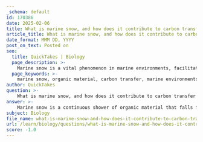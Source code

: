 ```yaml
---
_schema: default
id: 170386
date: 2025-02-06
title: What is marine snow, and how does it contribute to carbon transfer in marine environments?
article_title: What is marine snow, and how does it contribute to carbon transfer in marine environments?
date_format: MMM DD, YYYY
post_on_text: Posted on
seo:
  title: QuickTakes | Biology
  page_description: >-
    Marine snow is a vital phenomenon in marine environments, facilitating the transport and sequestration of organic carbon from surface waters to the ocean floor, significantly contributing to the carbon cycle and regulating global carbon levels.
  page_keywords: >-
    marine snow, organic material, carbon transfer, marine environments, carbon cycle, carbon sequestration, deep-sea organisms, food source, greenhouse gas concentrations, ocean floor, photosynthesis, phytoplankton, carbon transport, biological activity, marine carbon cycle
author: QuickTakes
question: >-
    What is marine snow, and how does it contribute to carbon transfer in marine environments?
answer: >-
    Marine snow is a continuous shower of organic material that falls from the upper layers of the ocean to the deeper layers. It primarily consists of dead organisms, such as plankton, fecal matter, and other organic debris. This phenomenon plays a crucial role in the carbon cycle, particularly in marine environments, by facilitating the transfer of carbon from the surface waters to the ocean floor.\n\nThe process of marine snow contributes to carbon transfer in several ways:\n\n1. **Carbon Transport**: As marine snow descends, it carries organic carbon from the surface, where photosynthesis occurs, to the deeper ocean layers. This transport is vital for sequestering carbon, as it removes carbon from the atmosphere and surface waters, where it could otherwise contribute to greenhouse gas concentrations.\n\n2. **Carbon Sequestration**: Once marine snow reaches the ocean floor, the carbon it contains can be stored for long periods. This sequestration is essential for regulating global carbon levels and mitigating climate change.\n\n3. **Food Source for Deep-Sea Organisms**: Marine snow serves as a food source for various deep-sea organisms, including bacteria and larger fauna. This biological activity further contributes to the carbon cycle, as these organisms respire and decompose the organic material, releasing carbon back into the water column or sequestering it in sediments.\n\n4. **Role in the Marine Carbon Cycle**: The marine carbon cycle involves multiple processes, including the absorption of atmospheric CO2 by seawater, photosynthesis by marine plants (like phytoplankton), and respiration by marine organisms. Marine snow is a critical component of this cycle, linking surface biological activity with deeper ocean processes.\n\nIn summary, marine snow is a vital mechanism for carbon transfer in marine environments, playing a significant role in the carbon cycle by transporting organic carbon to the deep ocean, where it can be sequestered and utilized by various organisms. This process not only supports marine ecosystems but also contributes to the overall regulation of carbon in the Earth's climate system.
subject: Biology
file_name: what-is-marine-snow-and-how-does-it-contribute-to-carbon-transfer-in-marine-environments.md
url: /learn/biology/questions/what-is-marine-snow-and-how-does-it-contribute-to-carbon-transfer-in-marine-environments
score: -1.0
---
```


&nbsp;